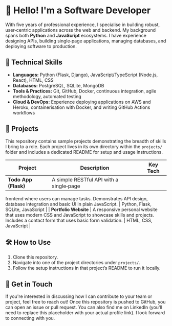 <!--
  Portfolio README

  This file introduces you as a software developer with five years of
  professional experience. It highlights your technical skills, lists
  representative projects, and provides guidance for recruiters and
  hiring managers who may be evaluating your work.

  Feel free to personalise the content below. For example, you can
  expand on your professional narrative, add more projects or
  achievements, and link to your social profiles.
-->

# 👋 Hello! I'm a Software Developer

With five years of professional experience, I specialise in building
robust, user‑centric applications across the web and backend. My
background spans both **Python** and **JavaScript** ecosystems. I have
experience designing APIs, building single‑page applications, managing
databases, and deploying software to production.

## 🧪 Technical Skills

- **Languages:** Python (Flask, Django), JavaScript/TypeScript (Node.js,
  React), HTML, CSS
- **Databases:** PostgreSQL, SQLite, MongoDB
- **Tools & Practices:** Git, GitHub, Docker, continuous integration,
  agile methodology, automated testing
- **Cloud & DevOps:** Experience deploying applications on AWS and
  Heroku, containerisation with Docker, and writing GitHub Actions
  workflows

## 📂 Projects

This repository contains sample projects demonstrating the breadth of
skills I bring to a role. Each project lives in its own directory
within the `projects/` folder and includes a dedicated README for
setup and usage instructions.

| Project | Description | Key Tech |
| --- | --- | --- |
| **Todo App (Flask)** | A simple RESTful API with a single‑page
  frontend where users can manage tasks. Demonstrates API design,
  database integration and basic UI in plain JavaScript. | Python,
  Flask, SQLite, JavaScript |
| **Portfolio Website** | A responsive personal website that uses
  modern CSS and JavaScript to showcase skills and projects. Includes
  a contact form that uses basic form validation. | HTML, CSS,
  JavaScript |

## 🛠️ How to Use

1. Clone this repository.
2. Navigate into one of the project directories under `projects/`.
3. Follow the setup instructions in that project’s README to run it
   locally.

## 🤝 Get in Touch

If you're interested in discussing how I can contribute to your team or
project, feel free to reach out! Once this repository is pushed to
GitHub, you can open an issue or pull request. You can also find me
on LinkedIn (you'll need to replace this placeholder with your actual
profile link). I look forward to connecting with you.
